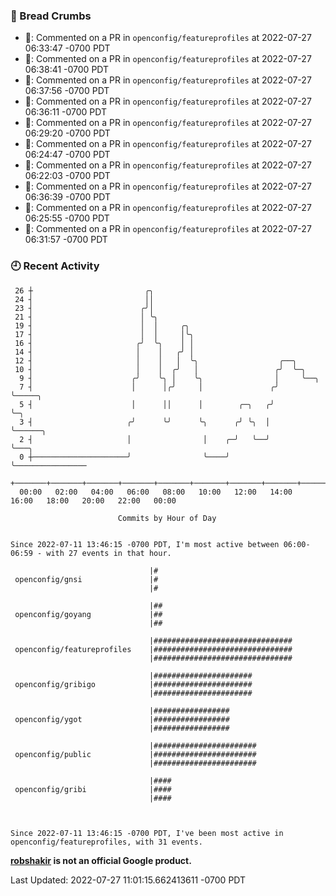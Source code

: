 ### 🍞 Bread Crumbs

 * 💬: Commented on a PR in  `openconfig/featureprofiles` at 2022-07-27 06:33:47 -0700 PDT
 * 💬: Commented on a PR in  `openconfig/featureprofiles` at 2022-07-27 06:38:41 -0700 PDT
 * 💬: Commented on a PR in  `openconfig/featureprofiles` at 2022-07-27 06:37:56 -0700 PDT
 * 💬: Commented on a PR in  `openconfig/featureprofiles` at 2022-07-27 06:36:11 -0700 PDT
 * 💬: Commented on a PR in  `openconfig/featureprofiles` at 2022-07-27 06:29:20 -0700 PDT
 * 💬: Commented on a PR in  `openconfig/featureprofiles` at 2022-07-27 06:24:47 -0700 PDT
 * 💬: Commented on a PR in  `openconfig/featureprofiles` at 2022-07-27 06:22:03 -0700 PDT
 * 💬: Commented on a PR in  `openconfig/featureprofiles` at 2022-07-27 06:36:39 -0700 PDT
 * 💬: Commented on a PR in  `openconfig/featureprofiles` at 2022-07-27 06:25:55 -0700 PDT
 * 💬: Commented on a PR in  `openconfig/featureprofiles` at 2022-07-27 06:31:57 -0700 PDT

### 🕘 Recent Activity
```
 26 ┼                         ╭╮
 24 ┤                         ││
 23 ┤                        ╭╯│
 21 ┤                        │ ╰╮
 19 ┤                        │  │     ╭╮
 17 ┤                        │  │     │╰╮
 16 ┤                       ╭╯  ╰╮    │ │
 14 ┤                       │    │   ╭╯ │
 12 ┤                       │    │   │  ╰╮                  ╭──╮
 10 ┤                       │    │  ╭╯   │                 ╭╯  ╰─╮
  9 ┤                      ╭╯    ╰╮ │    ╰╮                │     ╰──╮
  7 ┤                      │      │╭╯     │               ╭╯        ╰─────╮
  5 ┤                      │      ││      │        ╭─╮   ╭╯               ╰─╮
  3 ┤                     ╭╯      ╰╯      ╰╮      ╭╯ ╰╮  │                  ╰──────╮
  2 ┤                     │                │    ╭─╯   ╰──╯                         ╰───╮
  0 ┼─────────────────────╯                ╰────╯                                      ╰────────────────
    +───────+───────+───────+───────+───────+───────+───────+───────+───────+───────+───────+───────+────
  00:00   02:00   04:00   06:00   08:00   10:00   12:00   14:00   16:00   18:00   20:00   22:00   00:00   

						Commits by Hour of Day


Since 2022-07-11 13:46:15 -0700 PDT, I'm most active between 06:00-06:59 - with 27 events in that hour.

```



```
                               |#
 openconfig/gnsi               |#
                               |#

                               |##
 openconfig/goyang             |##
                               |##

                               |###############################
 openconfig/featureprofiles    |###############################
                               |###############################

                               |######################
 openconfig/gribigo            |######################
                               |######################

                               |#################
 openconfig/ygot               |#################
                               |#################

                               |#######################
 openconfig/public             |#######################
                               |#######################

                               |####
 openconfig/gribi              |####
                               |####



Since 2022-07-11 13:46:15 -0700 PDT, I've been most active in openconfig/featureprofiles, with 31 events.

```
**[robshakir](mailto:robjs@google.com) is not an official Google product.**  


Last Updated: 2022-07-27 11:01:15.662413611 -0700 PDT
